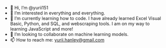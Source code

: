 - 👋 Hi, I’m @yurii151
- 👀 I’m interested in everything and everything.
- 🌱 I’m currently learning how to code. I have already learned Excel Visual Basic, Python, and SQL, and webscraping tools. I am on my way to learning JavaScript and more! 
- 💞️ I’m looking to collaborate on machine learning models. 
- 📫 How to reach me: yurii.hanley@gmail.com

<!---
yurii151/yurii151 is a ✨ special ✨ repository because its `README.md` (this file) appears on your GitHub profile.
You can click the Preview link to take a look at your changes.
--->
